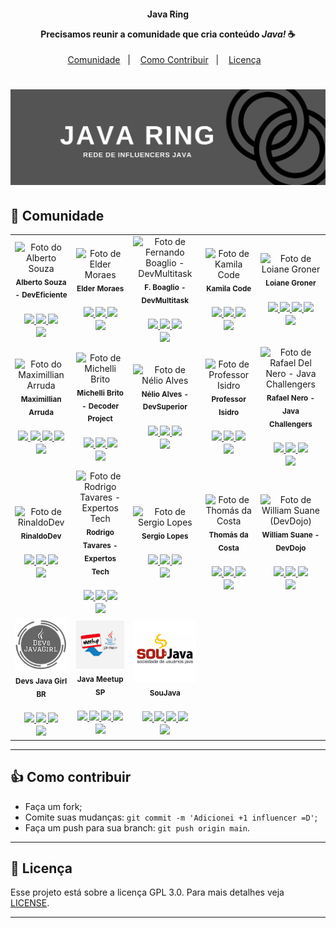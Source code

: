 <h4 align="center">
  <p>Java Ring</p>

  <p>Precisamos reunir a comunidade que cria conteúdo <i>Java!</i> ☕</p>
</h4>

<p align="center">
  <a href="#handshake-comunidade">Comunidade</a>&nbsp;&nbsp;&nbsp;|&nbsp;&nbsp;&nbsp;
  <a href="#thumbsup-como-contribuir">Como Contribuir</a>&nbsp;&nbsp;&nbsp;|&nbsp;&nbsp;&nbsp;
  <a href="#memo-licença">Licença</a>&nbsp;&nbsp;&nbsp;
</p>

<h1 align="center">
  <img src="images/banner.png">
</h1>

## :handshake: Comunidade

<table>
  <tr>
    <td align="center">
        <img src="https://avatars.githubusercontent.com/u/32514" width="100px;" alt="Foto do Alberto Souza"/><br>
        <sub>
          <b>Alberto Souza - DevEficiente</b><br><br>
          <b>
            <a href="http://youtube.com/deveficiente">
                <img src="https://img.shields.io/badge/-Youtube-red?style=flat-square&logo=Youtube&logoColor=white"/>
            </a>
         </b>
          <b>
            <a href="https://www.linkedin.com/in/alberto-souza-953b0b7/">
                <img src="https://img.shields.io/badge/-Linkedin-blue?style=flat-square&logo=Linkedin&logoColor=white"/>
            </a>
         </b>
          <b>
            <a href="https://github.com/asouza">
                <img src="https://img.shields.io/github/followers/asouza?style=social"/>
            </a>
         </b><br>
         <b>
            <a href="https://twitter.com/alberto_souza">
                <img src="https://img.shields.io/twitter/follow/alberto_souza?style=social"/>
            </a>
         </b>
        </sub>
    </td>
    <td align="center">
        <img src="https://avatars.githubusercontent.com/u/13017335?v=4" width="100px;" alt="Foto de Elder Moraes"/><br>
        <sub>
          <b>Elder Moraes</b><br><br>
          <b>
            <a href="http://youtube.com/eldermoraes">
                <img src="https://img.shields.io/badge/-Youtube-red?style=flat-square&logo=Youtube&logoColor=white"/>
            </a>
         </b>
          <b>
            <a href="https://www.linkedin.com/in/eldermoraes/">
                <img src="https://img.shields.io/badge/-Linkedin-blue?style=flat-square&logo=Linkedin&logoColor=white"/>
            </a>
         </b>
          <b>
            <a href="https://github.com/eldermoraes">
                <img src="https://img.shields.io/github/followers/eldermoraes?style=social"/>
            </a>
         </b><br>
         <b>
            <a href="https://twitter.com/elderjava">
                <img src="https://img.shields.io/twitter/follow/elderjava?style=social"/>
            </a>
         </b>
        </sub>
    </td>
    <td align="center">
        <img src="https://avatars.githubusercontent.com/u/6140?v=4" width="100px;" alt="Foto de Fernando Boaglio - DevMultitask"/><br>
        <sub>
          <b>F. Boaglio - DevMultitask</b><br><br>
          <b>
            <a href="http://youtube.com/DevMultitask">
                <img src="https://img.shields.io/badge/-Youtube-red?style=flat-square&logo=Youtube&logoColor=white"/>
            </a>
         </b>
          <b>
            <a href="https://www.linkedin.com/in/DevMultitask/">
                <img src="https://img.shields.io/badge/-Linkedin-blue?style=flat-square&logo=Linkedin&logoColor=white"/>
            </a>
         </b>
          <b>
            <a href="https://github.com/boaglio">
                <img src="https://img.shields.io/github/followers/boaglio?style=social"/>
            </a>
         </b><br>
         <b>
            <a href="https://twitter.com/boaglio">
                <img src="https://img.shields.io/twitter/follow/boaglio?style=social"/>
            </a>
         </b>
        </sub>
    </td>
    <td align="center">
        <img src="https://avatars.githubusercontent.com/u/32311268?v=4" width="100px;" alt="Foto de Kamila Code"/><br>
        <sub>
          <b>Kamila Code</b><br><br>
          <b>
            <a href="http://youtube.com/Kamilacode">
                <img src="https://img.shields.io/badge/-Youtube-red?style=flat-square&logo=Youtube&logoColor=white"/>
            </a>
         </b>
          <b>
            <a href="https://www.linkedin.com/in/kamila-santos-oliveira/">
                <img src="https://img.shields.io/badge/-Linkedin-blue?style=flat-square&logo=Linkedin&logoColor=white"/>
            </a>
         </b>
          <b>
            <a href="https://github.com/Kamilahsantos">
                <img src="https://img.shields.io/github/followers/Kamilahsantos?style=social"/>
            </a>
         </b><br>
         <b>
            <a href="https://twitter.com/kamilah_santos">
                <img src="https://img.shields.io/twitter/follow/kamilah_santos?style=social"/>
            </a>
         </b>
        </sub>
    </td>
    <td align="center">
        <img src="https://avatars.githubusercontent.com/u/59545?v=4" width="100px;" alt="Foto de Loiane Groner"/><br>
        <sub>
          <b>Loiane Groner</b><br><br>
          <b>
            <a href="http://youtube.com/loianegroner">
                <img src="https://img.shields.io/badge/-Youtube-red?style=flat-square&logo=Youtube&logoColor=white"/>
            </a>
         </b>
          <b>
            <a href="https://www.linkedin.com/in/loiane/">
                <img src="https://img.shields.io/badge/-Linkedin-blue?style=flat-square&logo=Linkedin&logoColor=white"/>
            </a>
         </b>
         <b>
            <a href="https://www.twitch.tv/loiane">
                <img src="https://img.shields.io/badge/-Twitch-blueviolet?style=flat-square&logo=Twitch&logoColor=white"/>
            </a>
         </b>
          <b>
            <a href="https://github.com/loiane">
                <img src="https://img.shields.io/github/followers/loiane?style=social"/>
            </a>
         </b><br>
         <b>
            <a href="https://twitter.com/loiane">
                <img src="https://img.shields.io/twitter/follow/loiane?style=social"/>
            </a>
         </b>
        </sub>
    </td>
    <tr>
       <td align="center">
        <img src="https://avatars.githubusercontent.com/u/6537623?v=4" width="100px;" alt="Foto do Maximillian Arruda"/><br>
        <sub>
          <b>Maximillian Arruda </b><br><br>
          <b>
            <a href="http://youtube.com/MaximillianArruda">
                <img src="https://img.shields.io/badge/-Youtube-red?style=flat-square&logo=Youtube&logoColor=white"/>
            </a>
         </b>
          <b>
            <a href="https://www.linkedin.com/in/maxarruda/">
                <img src="https://img.shields.io/badge/-Linkedin-blue?style=flat-square&logo=Linkedin&logoColor=white"/>
            </a>
         </b>
         <b>
            <a href="https://www.twitch.tv/maxdearruda">
                <img src="https://img.shields.io/badge/-Twitch-blueviolet?style=flat-square&logo=Twitch&logoColor=white"/>
            </a>
         </b>
          <b>
            <a href="https://github.com/dearrudam">
                <img src="https://img.shields.io/github/followers/dearrudam?style=social"/>
            </a>
         </b><br>
         <b>
            <a href="https://twitter.com/maxdearruda">
                <img src="https://img.shields.io/twitter/follow/maxdearruda?style=social"/>
            </a>
         </b>
        </sub>
    </td>
    <td align="center">
        <img src="https://avatars.githubusercontent.com/u/23387339?v=4" width="100px;" alt="Foto de Michelli Brito"/><br>
        <sub>
          <b>Michelli Brito - Decoder Project</b><br><br>
          <b>
            <a href="http://youtube.com/MichelliBrito">
                <img src="https://img.shields.io/badge/-Youtube-red?style=flat-square&logo=Youtube&logoColor=white"/>
            </a>
         </b>
          <b>
            <a href="https://www.linkedin.com/in/MichelliBrito/">
                <img src="https://img.shields.io/badge/-Linkedin-blue?style=flat-square&logo=Linkedin&logoColor=white"/>
            </a>
         </b>
          <b>
            <a href="https://github.com/MichelliBrito">
                <img src="https://img.shields.io/github/followers/MichelliBrito?style=social"/>
            </a>
         </b><br>
         <b>
            <a href="https://twitter.com/MichelliBrito4">
                <img src="https://img.shields.io/twitter/follow/MichelliBrito4?style=social"/>
            </a>
         </b>
        </sub>
    </td>
    <td align="center">
        <img src="https://avatars.githubusercontent.com/u/13897257?v=4" width="100px;" alt="Foto de Nélio Alves"/><br>
        <sub>
          <b>Nélio Alves - DevSuperior</b><br><br>
          <b>
            <a href="http://youtube.com/DevSuperior">
                <img src="https://img.shields.io/badge/-Youtube-red?style=flat-square&logo=Youtube&logoColor=white"/>
            </a>
         </b>
          <b>
            <a href="https://www.linkedin.com/in/nelio-alves/">
                <img src="https://img.shields.io/badge/-Linkedin-blue?style=flat-square&logo=Linkedin&logoColor=white"/>
            </a>
         </b>
          <b>
            <a href="https://github.com/acenelio">
                <img src="https://img.shields.io/github/followers/acenelio?style=social"/>
            </a>
         </b><br>
         <b>
            <a href="https://twitter.com/DevSuperior">
                <img src="https://img.shields.io/twitter/follow/DevSuperior?style=social"/>
            </a>
         </b>
        </sub>
    </td>
    <td align="center">
        <img src="https://avatars.githubusercontent.com/u/6184696?v=4" width="100px;" alt="Foto de Professor Isidro"/><br>
        <sub>
          <b>Professor Isidro</b><br><br>
          <b>
            <a href="http://youtube.com/ProfessorIsidroVamosProgramar">
                <img src="https://img.shields.io/badge/-Youtube-red?style=flat-square&logo=Youtube&logoColor=white"/>
            </a>
         </b>
          <b>
            <a href="https://www.linkedin.com/in/professor-isidro-phd/">
                <img src="https://img.shields.io/badge/-Linkedin-blue?style=flat-square&logo=Linkedin&logoColor=white"/>
            </a>
         </b>
          <b>
            <a href="https://github.com/professorisidro">
                <img src="https://img.shields.io/github/followers/professorisidro?style=social"/>
            </a>
         </b><br>
         <b>
            <a href="https://twitter.com/prof_isidro">
                <img src="https://img.shields.io/twitter/follow/prof_isidro?style=social"/>
            </a>
         </b>
        </sub>
    </td>
    <td align="center">
        <img src="https://avatars.githubusercontent.com/u/3398240?v=4" width="100px;" alt="Foto de Rafael Del Nero - Java Challengers"/><br>
        <sub>
          <b>Rafael Nero - Java Challengers</b><br><br>
          <b>
            <a href="http://youtube.com/javachallengers">
                <img src="https://img.shields.io/badge/-Youtube-red?style=flat-square&logo=Youtube&logoColor=white"/>
            </a>
         </b>
          <b>
            <a href="https://www.linkedin.com/in/RafaDelNero/">
                <img src="https://img.shields.io/badge/-Linkedin-blue?style=flat-square&logo=Linkedin&logoColor=white"/>
            </a>
         </b>
          <b>
            <a href="https://github.com/RafaDelNero">
                <img src="https://img.shields.io/github/followers/RafaDelNero?style=social"/>
            </a>
         </b><br>
         <b>
            <a href="https://twitter.com/RafaDelNero">
                <img src="https://img.shields.io/twitter/follow/RafaDelNero?style=social"/>
            </a>
         </b>
        </sub>
    </td>
</tr>
<tr>
    <td align="center">
        <img src="https://avatars.githubusercontent.com/u/16694899?v=4" width="100px;" alt="Foto de RinaldoDev"/><br>
        <sub>
          <b>RinaldoDev</b><br><br>
          <b>
            <a href="http://youtube.com/rinaldodev">
                <img src="https://img.shields.io/badge/-Youtube-red?style=flat-square&logo=Youtube&logoColor=white"/>
            </a>
         </b>
          <b>
            <a href="https://www.linkedin.com/in/rinaldodev/">
                <img src="https://img.shields.io/badge/-Linkedin-blue?style=flat-square&logo=Linkedin&logoColor=white"/>
            </a>
         </b>
          <b>
            <a href="https://github.com/rinaldodev">
                <img src="https://img.shields.io/github/followers/rinaldodev?style=social"/>
            </a>
         </b><br>
         <b>
            <a href="https://twitter.com/rinaldodev">
                <img src="https://img.shields.io/twitter/follow/rinaldodev?style=social"/>
            </a>
         </b>
        </sub>
    </td>
    <td align="center">
        <img src="https://avatars.githubusercontent.com/u/69765184?v=4" width="100px;" alt="Foto de Rodrigo Tavares - Expertos Tech"/><br>
        <sub>
          <b>Rodrigo Tavares - Expertos Tech</b><br><br>
          <b>
            <a href="http://youtube.com/ExpertosTech">
                <img src="https://img.shields.io/badge/-Youtube-red?style=flat-square&logo=Youtube&logoColor=white"/>
            </a>
         </b>
          <b>
            <a href="https://www.linkedin.com/in/expertostech/">
                <img src="https://img.shields.io/badge/-Linkedin-blue?style=flat-square&logo=Linkedin&logoColor=white"/>
            </a>
         </b>
          <b>
            <a href="https://github.com/expertos-tech">
                <img src="https://img.shields.io/github/followers/expertos-tech?style=social"/>
            </a>
         </b><br>
         <b>
            <a href="https://twitter.com/expertostech">
                <img src="https://img.shields.io/twitter/follow/expertostech?style=social"/>
            </a>
         </b>
        </sub>
    </td>
    <td align="center">
        <img src="https://avatars.githubusercontent.com/u/54872984?v=4" width="100px;" alt="Foto de Sergio Lopes"/><br>
        <sub>
          <b>Sergio Lopes</b><br><br>
          <b>
            <a href="http://youtube.com/SergioLopesDevInitiative">
                <img src="https://img.shields.io/badge/-Youtube-red?style=flat-square&logo=Youtube&logoColor=white"/>
            </a>
         </b>
          <b>
            <a href="https://www.linkedin.com/in/sergio-lopes-20131a33/">
                <img src="https://img.shields.io/badge/-Linkedin-blue?style=flat-square&logo=Linkedin&logoColor=white"/>
            </a>
         </b>
          <b>
            <a href="https://github.com/sergiolopessp">
                <img src="https://img.shields.io/github/followers/sergiolopessp?style=social"/>
            </a>
         </b><br>
         <b>
            <a href="https://twitter.com/sergiolopessp">
                <img src="https://img.shields.io/twitter/follow/sergiolopessp?style=social"/>
            </a>
         </b>
        </sub>
    </td>
    <td align="center">
        <img src="https://avatars.githubusercontent.com/u/925163?v=4" width="100px;" alt="Foto de Thomás da Costa"/><br>
        <sub>
          <b>Thomás da Costa</b><br><br>
          <b>
            <a href="http://youtube.com/thomasdacosta">
                <img src="https://img.shields.io/badge/-Youtube-red?style=flat-square&logo=Youtube&logoColor=white"/>
            </a>
         </b>
          <b>
            <a href="https://www.linkedin.com/in/thomasdacosta/">
                <img src="https://img.shields.io/badge/-Linkedin-blue?style=flat-square&logo=Linkedin&logoColor=white"/>
            </a>
         </b>
          <b>
            <a href="https://github.com/thomasdacosta">
                <img src="https://img.shields.io/github/followers/thomasdacosta?style=social"/>
            </a>
         </b><br>
         <b>
            <a href="https://twitter.com/thomasdacosta">
                <img src="https://img.shields.io/twitter/follow/thomasdacosta?style=social"/>
            </a>
         </b>
        </sub>
    </td>
    <td align="center">
        <img src="https://avatars.githubusercontent.com/u/7957128?v=4" width="100px;" alt="Foto de William Suane (DevDojo)"/><br>
        <sub>
          <b>William Suane - DevDojo</b><br><br>
          <b>
            <a href="http://youtube.com/DevDojoBrasil">
                <img src="https://img.shields.io/badge/-Youtube-red?style=flat-square&logo=Youtube&logoColor=white"/>
            </a>
         </b>
          <b>
            <a href="https://www.linkedin.com/in/sergio-lopes-20131a33/">
                <img src="https://img.shields.io/badge/-Linkedin-blue?style=flat-square&logo=Linkedin&logoColor=white"/>
            </a>
         </b>
          <b>
            <a href="https://github.com/devdojobr">
                <img src="https://img.shields.io/github/followers/devdojobr?style=social"/>
            </a>
         </b><br>
         <b>
            <a href="https://twitter.com/thomasdacosta">
                <img src="https://img.shields.io/twitter/follow/thomasdacosta?style=social"/>
            </a>
         </b>
        </sub>
    </td>
</tr>
<tr>
    <td align="center">
        <img src="images/dev-javagirls-profile-image.png" width="100px;" alt="Foto de Dev Javagirls"/><br>
        <sub>
          <b>Devs Java Girl BR</b><br><br>
          <b>
            <a href="http://youtube.com/DevsJavaGirlBR">
                <img src="https://img.shields.io/badge/-Youtube-red?style=flat-square&logo=Youtube&logoColor=white"/>
            </a>
         </b>
          <b>
            <a href="https://www.linkedin.com/in/devsjavagirlbr/">
                <img src="https://img.shields.io/badge/-Linkedin-blue?style=flat-square&logo=Linkedin&logoColor=white"/>
            </a>
         </b>
          <b>
            <a href="https://github.com/devs-javagirl">
                <img src="https://img.shields.io/github/followers/devs-javagirl?style=social"/>
            </a>
         </b><br>
         <b>
            <a href="https://twitter.com/devsjavagirl">
                <img src="https://img.shields.io/twitter/follow/devsjavagirl?style=social"/>
            </a>
         </b>
        </sub>
    </td>
    <td align="center">
        <img src="images/java-meetup-sp-profile-image.png" width="100px;" alt="Foto de Java Meetup SP"/><br>
        <sub>
          <b>Java Meetup SP</b><br><br>
          <b>
            <a href="http://youtube.com/MeetupJavaSãoPaulo">
                <img src="https://img.shields.io/badge/-Youtube-red?style=flat-square&logo=Youtube&logoColor=white"/>
            </a>
         </b>
          <b>
            <a href="https://www.linkedin.com/company/java-meetup-sp/">
                <img src="https://img.shields.io/badge/-Linkedin-blue?style=flat-square&logo=Linkedin&logoColor=white"/>
            </a>
         </b>
          <b>
            <a href="https://t.me/JavaMeetupSPnews">
                <img src="https://img.shields.io/badge/-Telegram-white?style=flat-square&logo=Telegram&logoColor=white&link=https://t.me/JavaMeetupSPnews"/>
            </a>
         </b>
          <b>
            <a href="https://github.com/meetupjavasaopaulo">
                <img src="https://img.shields.io/github/followers/meetupjavasaopaulo?style=social"/>
            </a>
         </b><br>
         <b>
            <a href="https://twitter.com/JavaMeetupSampa">
                <img src="https://img.shields.io/twitter/follow/JavaMeetupSampa?style=social"/>
            </a>
         </b>
        </sub>
    </td>
    <td align="center">
        <img src="images/sou-java-profile-image.png" width="100px;" alt="Foto de SouJava"/><br>
        <sub>
          <b>SouJava</b><br><br>
          <b>
            <a href="http://youtube.com/SouJava">
                <img src="https://img.shields.io/badge/-Youtube-red?style=flat-square&logo=Youtube&logoColor=white"/>
            </a>
         </b>
          <b>
            <a href="https://www.linkedin.com/company/SouJava/">
                <img src="https://img.shields.io/badge/-Linkedin-blue?style=flat-square&logo=Linkedin&logoColor=white"/>
            </a>
         </b>
          <b>
            <a href="https://t.me/SouJavabr">
                <img src="https://img.shields.io/badge/-Telegram-white?style=flat-square&logo=Telegram&logoColor=white&link=https://t.me/SouJavabr"/>
            </a>
         </b>
          <b>
            <a href="https://github.com/SouJava">
                <img src="https://img.shields.io/github/followers/SouJava?style=social"/>
            </a>
         </b><br>
         <b>
            <a href="https://twitter.com/SouJava">
                <img src="https://img.shields.io/twitter/follow/SouJava?style=social"/>
            </a>
         </b>
        </sub>
    </td>
</tr>
</table>

<hr>

## :thumbsup: Como contribuir

- Faça um fork;
- Comite suas mudanças: `git commit -m 'Adicionei +1 influencer =D'`;
- Faça um push para sua branch: `git push origin main`.

<hr>

## :memo: Licença

Esse projeto está sobre a licença GPL 3.0. Para mais detalhes
veja [LICENSE](https://github.com/boaglio/java-ring/blob/main/LICENSE).

<hr>
